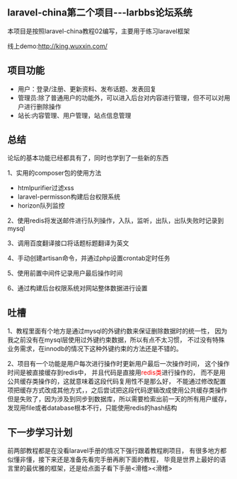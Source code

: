 ## laravel-china第二个项目---larbbs论坛系统
本项目是按照laravel-china教程02编写，主要用于练习laravel框架

线上demo:http://king.wuxxin.com/

## 项目功能
- 用户：登录/注册、更新资料、发布话题、发表回复
- 管理员:除了普通用户的功能外，可以进入后台对内容进行管理，但不可以对用户进行删除操作
- 站长:内容管理、用户管理，站点信息管理

## 总结
论坛的基本功能已经都具有了，同时也学到了一些新的东西

1、实用的composer包的使用方法
- htmlpurifier过滤xss
- laravel-permisson构建后台权限系统
- horizon队列监控 

2、使用redis将发送邮件进行队列操作，入队，监听，出队，出队失败时记录到mysql

3、调用百度翻译接口将话题标题翻译为英文

4、手动创建artisan命令，并通过php设置crontab定时任务

5、使用前置中间件记录用户最后操作时间

6、通过构建后台权限系统对网站整体数据进行设置

## 吐槽
1、教程里面有个地方是通过mysql的外键约数来保证删除数据时的统一性，
因为我之前没有在mysql层使用过外键约束数据，所以有点不太习惯，
不过没有特殊业务需求，在innodb的情况下这种外键约束的方法还是不错的。

2、项目有一个功能是用户每次进行操作时更新用户最后一次操作时间，
这个操作时间是被直接缓存到redis中，
并且代码是直接用<font color=red>redis类</font>进行操作的，
而不是用公共缓存类操作的，这就意味着这段代码复用性不是那么好，
不能通过修改配置项把缓存方式改成其他方式，，之后尝试把这段代码逻辑改成使用公共缓存类操作
但是失败了，因为涉及到同步到数据库，所以需要检索出前一天的所有用户缓存，发现用file或者database根本不行，只能使用redis的hash结构

## 下一步学习计划
前两部教程都是在没看laravel手册的情况下强行跟着教程刷项目，
有很多地方都似懂非懂，接下来还是准备先看完手册再刷下面的教程，
毕竟是世界上最好的语言里的最优雅的框架，还是给点面子看下手册<滑稽><滑稽>




